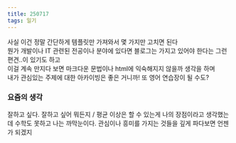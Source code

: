 ```yaml
---
title: 250717
tags: 일기
---
```



사실 이건 정말 간단하게 템플릿만 가져와서 몇 가지만 고치면 된다  
뭔가 개발이나 IT 관련된 전공이나 분야에 있다면 블로그는 가지고 있어야 한다는 그런 편견..이 있기도 하고  
이걸 계속 만지다 보면 마크다운 문법이나 html에 익숙해지지 않을까 생각을 하며  
내가 관심있는 주제에 대한 아카이빙은 좋은 거니까! 또 영어 연습장이 될 수도?

### 요즘의 생각
잘하고 싶다. 잘하고 싶어 뭐든지 / 평균 이상은 할 수 있는게 나의 장점이라고 생각했는데
수학도 못하고 나는 까막눈이다. 관심이나 흥미를 가지는 것들을 깊게 파다보면 언젠가 되겠지
